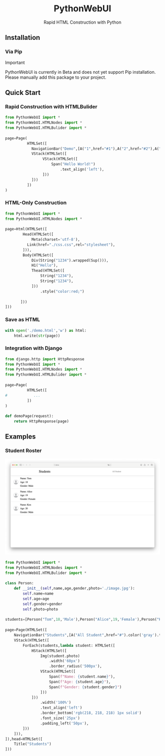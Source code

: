 <div align='center'>
  <h1>PythonWebUI</h1>
  <p>Rapid HTML Construction with Python</p>
</div>


## Installation



### Via Pip

> [!IMPORTANT]
>
> PythonWebUI is currently in Beta and does not yet support Pip installation. Please manually add this package to your project.



## Quick Start



### Rapid Construction with HTMLBulider

```Python
from PythonWebUI import *
from PythonWebUI.HTMLNodes import *
from PythonWebUI.HTMLBulider import *

page=Page(
          HTMLSet([
            NavigationBar("Demo",[A("1",href="#1"),A("2",href="#2"),A("1",href="#3")]),
            VStack(HTMLSet([
                 VStack(HTMLSet([
                     Span("Hello World!")
                         .text_align('left'),
                 ]))
            ]))
          ])
)
```



### HTML-Only Construction

```Python
from PythonWebUI import *
from PythonWebUI.HTMLNodes import *

page=Html(HTMLSet([
        Head(HTMLSet([
        	Meta(charset='utf-8'),
          Link(href="./css.css",rel="stylesheet"),
        ])),
        Body(HTMLSet([
            Div(String("1234").wrapped(Sup())),
            H1("Hello"),
            Thead(HTMLSet([
                String("1234"),
                String("1234"),
            ]))
                .style("color:red;")

       ]))
]))
```



### Save as HTML

```Python
with open('./demo.html','w') as html:
    html.write(str(page))
```



### Integration with Django

```Python
from django.http import HttpResponse
from PythonWebUI import *
from PythonWebUI.HTMLNodes import *
from PythonWebUI.HTMLBulider import *

page=Page(
          HTMLSet([
#            ...
          ])
)

def demoPage(request):
    return HttpResponse(page)
```



## Examples

### Student Roster

![Demo](./imgs/demo1.png)

```Python
from PythonWebUI import *
from PythonWebUI.HTMLNodes import *
from PythonWebUI.HTMLBulider import *

class Person:
    def __init__(self,name,age,gender,photo='./image.jpg'):
        self.name=name
        self.age=age
        self.gender=gender
        self.photo=photo

students=[Person("Tom",18,'Male'),Person("Alice",19,'Female'),Person("Ken",20,'Male')]

page=Page(HTMLSet([
    NavigationBar("Students",[A("All Student",href="#").color('gray').text_decoration('none')]),
    VStack(HTMLSet([
        ForEach(students,lambda student: HTMLSet([
            HStack(HTMLSet([
                Img(student.photo)
                    .width('60px')
                    .border_radius('500px'),
                VStack(HTMLSet([
                    Span(f"Name: {student.name}"),
                    Span(f"Age: {student.age}"),
                    Span(f"Gender: {student.gender}")
                ]))      
            ]))
                .width('100%')
                .text_align('left')
                .border_bottom('rgb(218, 218, 218) 1px solid')
                .font_size('25px')
                .padding_left('50px'),
        ]))
    ])), 
]),head=HTMLSet([
    Title("Students")
]))
```
